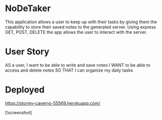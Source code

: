 # NoDeTaker

This application allows a user to keep up with their tasks by giving them the capability to store their saved notes to the generated server. Using express GET, POST, DELETE the app allows the user to interact with the server.

# User Story

AS a user, I want to be able to write and save notes
I WANT to be able to access and delete notes
SO THAT I can organize my daily tasks 

# Deployed
https://stormy-caverns-55569.herokuapp.com/

[!screenshot]